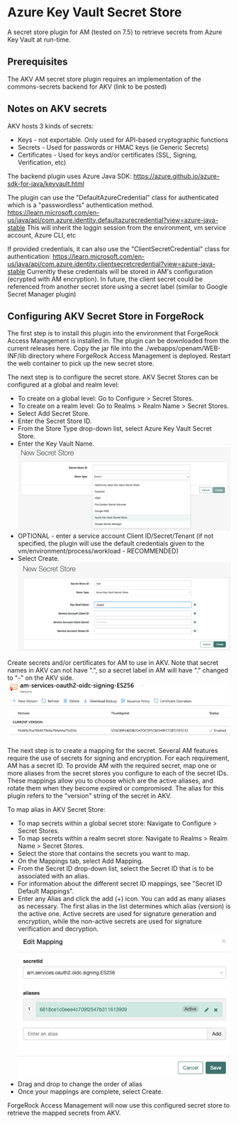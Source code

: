 # Azure Key Vault Secret Store

A secret store plugin for AM (tested on 7.5) to retrieve secrets from Azure Key Vault at run-time.

## Prerequisites

The AKV AM secret store plugin requires an implementation of the commons-secrets backend for AKV (link to be posted)

## Notes on AKV secrets

AKV hosts 3 kinds of secrets:
* Keys - not exportable.  Only used for API-based cryptographic functions
* Secrets - Used for passwords or HMAC keys (ie Generic Secrets)
* Certificates - Used for keys and/or certificates (SSL, Signing, Verification, etc)

The backend plugin uses Azure Java SDK: https://azure.github.io/azure-sdk-for-java/keyvault.html

The plugin can use the "DefaultAzureCredential" class for authenticated which is a "passwordless" authentication method.
https://learn.microsoft.com/en-us/java/api/com.azure.identity.defaultazurecredential?view=azure-java-stable
This will inherit the loggin session from the environment, vm service account, Azure CLI, etc

If provided credentials, it can also use the "ClientSecretCredential" class for authentication:
https://learn.microsoft.com/en-us/java/api/com.azure.identity.clientsecretcredential?view=azure-java-stable
Currenltly these credentials will be stored in AM's configuration (ecrypted with AM encryption).  In future, the client secret could be referenced from another secret store using a secret label (similar to Google Secret Manager plugin)


## Configuring AKV Secret Store in ForgeRock

The first step is to install this plugin into the environment that ForgeRock Access Management is installed in. The plugin can be downloaded from the current releases here. Copy the jar file into the ./webapps/openam/WEB-INF/lib directory where ForgeRock Access Management is deployed. Restart the web container to pick up the new secret store.

The next step is to configure the secret store. AKV Secret Stores can be configured at a global and realm level:
* To create on a global level: Go to Configure > Secret Stores.
* To create on a realm level: Go to Realms > Realm Name > Secret Stores.
* Select Add Secret Store.
* Enter the Secret Store ID.
* From the Store Type drop-down list, select Azure Key Vault Secret Store.
* Enter the Key Vault Name.
   ![](images/img1.png)
* OPTIONAL - enter a service account Client ID/Secret/Tenant (if not specified, the plugin will use the default credentials given to the vm/environment/process/workload - RECOMMENDED)
* Select Create.
   ![](images/img2.png)

Create secrets and/or certificates for AM to use in AKV.  Note that secret names in AKV can not have ".", so a secret label in AM will have "." changed to "-" on the AKV side.
   ![](images/img3.png)


The next step is to create a mapping for the secret. Several AM features require the use of secrets for signing and encryption. For each requirement, AM has a secret ID. To provide AM with the required secret, map one or more aliases from the secret stores you configure to each of the secret IDs. These mappings allow you to choose which are the active aliases, and rotate them when they become expired or compromised.  The alias for this plugin refers to the "version" string of the secret in AKV.

To map alias in AKV Secret Store:
* To map secrets within a global secret store: Navigate to Configure > Secret Stores.
* To map secrets within a realm secret store: Navigate to Realms > Realm Name > Secret Stores.
* Select the store that contains the secrets you want to map.
* On the Mappings tab, select Add Mapping.
* From the Secret ID drop-down list, select the Secret ID that is to be associated with an alias.
* For information about the different secret ID mappings, see "Secret ID Default Mappings".
* Enter any Alias and click the add (+) icon. You can add as many aliases as necessary. The first alias in the list determines which alias (version) is the active one. Active secrets are used for signature generation and encryption, while the non-active secrets are used for signature verification and decryption.
  ![](images/img4.png)
* Drag and drop to change the order of alias
* Once your mappings are complete, select Create.

ForgeRock Access Management will now use this configured secret store to retrieve the mapped secrets from AKV.
